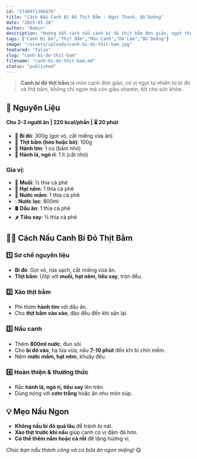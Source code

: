 ```yaml
---
id: "1740971396876"
title: "Cách Nấu Canh Bí Đỏ Thịt Bằm - Ngọt Thanh, Bổ Dưỡng"
date: "2025-02-28"
author: "Admin"
description: "Hướng dẫn cách nấu canh bí đỏ thịt bằm đơn giản, ngọt thanh, giàu dinh dưỡng, thích hợp cho bữa cơm gia đình."
tags: ["Canh Bí Đỏ","Thịt Bằm","Món Canh","Dễ Làm","Bổ Dưỡng"]
image: "/assets/uploads/canh-bi-do-thit-bam.jpg"
featured: "false"
slug: "canh-bi-do-thit-bam"
filename: "canh-bi-do-thit-bam.md"
status: "published"
---
```

> **Canh bí đỏ thịt bằm** là món canh đơn giản, có vị ngọt tự nhiên từ bí đỏ và thịt bằm, không chỉ ngon mà còn giàu vitamin, tốt cho sức khỏe.

## 🛒 **Nguyên Liệu**  
**Cho 2-3 người ăn | 220 kcal/phần | ⏳ 20 phút**  

- 🎃 **Bí đỏ**: 300g (gọt vỏ, cắt miếng vừa ăn)  
- 🥩 **Thịt bằm (heo hoặc bò)**: 100g  
- 🧅 **Hành tím**: 1 củ (băm nhỏ)  
- 🌿 **Hành lá, ngò rí**: 1 ít (cắt nhỏ)  

### Gia vị:  
- 🧂 **Muối**: ½ thìa cà phê  
- 🍚 **Hạt nêm**: 1 thìa cà phê  
- 🥄 **Nước mắm**: 1 thìa cà phê  
- 💧 **Nước lọc**: 800ml  
- 🛢️ **Dầu ăn**: 1 thìa cà phê  
- 🌶️ **Tiêu xay**: ½ thìa cà phê  

## 👩‍🍳 **Cách Nấu Canh Bí Đỏ Thịt Bằm**  

### 1️⃣ **Sơ chế nguyên liệu**  
- **Bí đỏ**: Gọt vỏ, rửa sạch, cắt miếng vừa ăn.  
- **Thịt bằm**: Ướp với **muối, hạt nêm, tiêu xay**, trộn đều.  

### 2️⃣ **Xào thịt bằm**  
- Phi thơm **hành tím** với dầu ăn.  
- Cho **thịt bằm vào xào**, đảo đều đến khi săn lại.  

### 3️⃣ **Nấu canh**  
- Thêm **800ml nước**, đun sôi.  
- Cho **bí đỏ vào**, hạ lửa vừa, nấu **7-10 phút** đến khi bí chín mềm.  
- Nêm **nước mắm, hạt nêm**, khuấy đều.  

### 4️⃣ **Hoàn thiện & thưởng thức**  
- Rắc **hành lá, ngò rí, tiêu xay** lên trên.  
- Dùng nóng với **cơm trắng** hoặc ăn như món súp.  

## 💡 **Mẹo Nấu Ngon**  
- **Không nấu bí đỏ quá lâu** để tránh bị nát.  
- **Xào thịt trước khi nấu** giúp canh có vị đậm đà hơn.  
- **Có thể thêm nấm hoặc cà rốt** để tăng hương vị.  

*Chúc bạn nấu thành công và có bữa ăn ngon miệng!* 😋